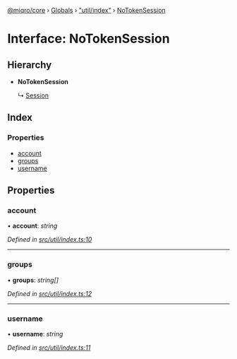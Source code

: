 [@miqro/core](../README.md) › [Globals](../globals.md) › ["util/index"](../modules/_util_index_.md) › [NoTokenSession](_util_index_.notokensession.md)

# Interface: NoTokenSession

## Hierarchy

* **NoTokenSession**

  ↳ [Session](_util_index_.session.md)

## Index

### Properties

* [account](_util_index_.notokensession.md#account)
* [groups](_util_index_.notokensession.md#groups)
* [username](_util_index_.notokensession.md#username)

## Properties

###  account

• **account**: *string*

*Defined in [src/util/index.ts:10](https://github.com/claukers/miqro-core/blob/4c91395/src/util/index.ts#L10)*

___

###  groups

• **groups**: *string[]*

*Defined in [src/util/index.ts:12](https://github.com/claukers/miqro-core/blob/4c91395/src/util/index.ts#L12)*

___

###  username

• **username**: *string*

*Defined in [src/util/index.ts:11](https://github.com/claukers/miqro-core/blob/4c91395/src/util/index.ts#L11)*
